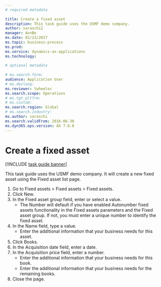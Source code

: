 ```yaml
--- 
# required metadata 
 
title: Create a fixed asset
description: This task guide uses the USMF demo company. 
author: saraschi2
manager: AnnBe 
ms.date: 02/23/2017
ms.topic: business-process 
ms.prod:  
ms.service: dynamics-ax-applications 
ms.technology:  
 
# optional metadata 
 
# ms.search.form:   
audience: Application User 
# ms.devlang:  
ms.reviewer: twheeloc
ms.search.scope: Operations 
# ms.tgt_pltfrm:  
# ms.custom:  
ms.search.region: Global
# ms.search.industry: 
ms.author: saraschi
ms.search.validFrom: 2016-06-30 
ms.dyn365.ops.version: AX 7.0.0 
---
```

# Create a fixed asset

[!INCLUDE [task guide banner](../../includes/task-guide-banner.md)]

This task guide uses the USMF demo company.  It will create a new fixed asset using the Fixed asset list page.

1. Go to Fixed assets > Fixed assets > Fixed assets.
2. Click New.
3. In the Fixed asset group field, enter or select a value.
    * The Number will default if you have enabled Autonumber fixed assets functionality in the Fixed assets parameters and the Fixed asset group.  If not, you must enter a unique number to identify the fixed asset.  
4. In the Name field, type a value.
    * Enter the additional information that your business needs for this asset.  
5. Click Books.
6. In the Acquisition date field, enter a date.
7. In the Acquisition price field, enter a number.
    * Enter the additional information that your business needs for this book.  
    * Enter the additional information that your business needs for the remaining books.  
8. Close the page.

